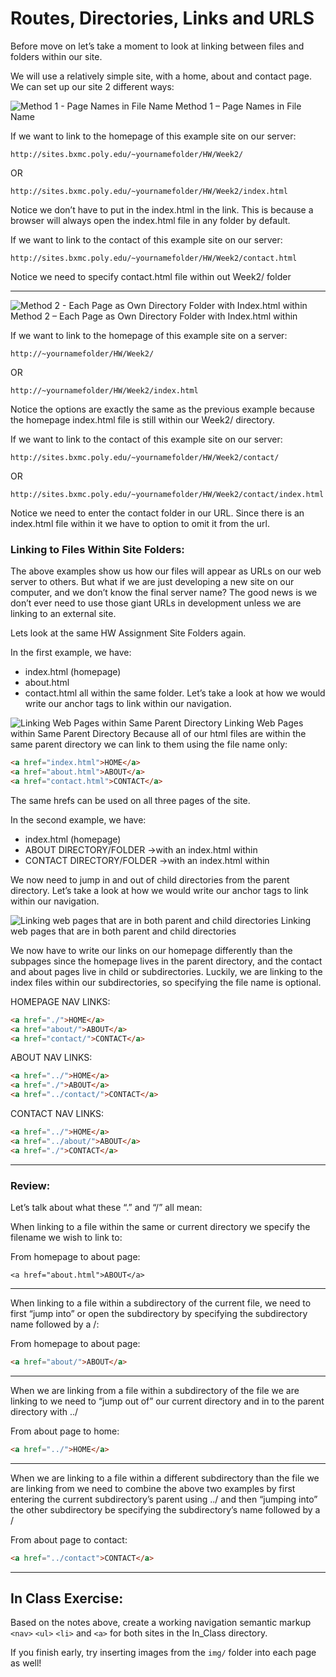 # Routes, Directories, Links and URLS

Before move on let’s take a moment to look at linking between files and folders within our site.

We will use a relatively simple site, with a home, about and contact page. We can set up our site 2 different ways:

![Method 1 - Page Names in File Name](./img/directories.001.png)
Method 1 – Page Names in File Name

If we want to link to the homepage of this example site on our server:

```
http://sites.bxmc.poly.edu/~yournamefolder/HW/Week2/
```

OR

```
http://sites.bxmc.poly.edu/~yournamefolder/HW/Week2/index.html
```

Notice we don’t have to put in the index.html in the link. This is because a browser will always open the index.html file in any folder by default.

If we want to link to the contact of this example site on our server:

```
http://sites.bxmc.poly.edu/~yournamefolder/HW/Week2/contact.html
```

Notice we need to specify contact.html file within out Week2/ folder

---

![Method 2 - Each Page as Own Directory Folder with Index.html within](img/directories.001.png 'Each Page as Own Directory Folder')
Method 2 – Each Page as Own Directory Folder with Index.html within

If we want to link to the homepage of this example site on a server:

```
http://~yournamefolder/HW/Week2/
```

OR

```
http://~yournamefolder/HW/Week2/index.html
```

Notice the options are exactly the same as the previous example because the homepage index.html file is still within our Week2/ directory.

If we want to link to the contact of this example site on our server:

```
http://sites.bxmc.poly.edu/~yournamefolder/HW/Week2/contact/
```

OR

```
http://sites.bxmc.poly.edu/~yournamefolder/HW/Week2/contact/index.html
```

Notice we need to enter the contact folder in our URL. Since there is an index.html file within it we have to option to omit it from the url.

### Linking to Files Within Site Folders:

The above examples show us how our files will appear as URLs on our web server to others. But what if we are just developing a new site on our computer, and we don’t know the final server name? The good news is we don’t ever need to use those giant URLs in development unless we are linking to an external site.

Lets look at the same HW Assignment Site Folders again.

In the first example, we have:

- index.html (homepage)
- about.html
- contact.html
  all within the same folder. Let’s take a look at how we would write our anchor tags to link within our navigation.

![Linking Web Pages within Same Parent Directory](img/directories.003.png 'Linking Web Pages within Same Parent Directory')
Linking Web Pages within Same Parent Directory
Because all of our html files are within the same parent directory we can link to them using the file name only:

```html
<a href="index.html">HOME</a>
<a href="about.html">ABOUT</a>
<a href="contact.html">CONTACT</a>
```

The same hrefs can be used on all three pages of the site.

In the second example, we have:

- index.html (homepage)
- ABOUT DIRECTORY/FOLDER ->with an index.html within
- CONTACT DIRECTORY/FOLDER ->with an index.html within

We now need to jump in and out of child directories from the parent directory. Let’s take a look at how we would write our anchor tags to link within our navigation.

![Linking web pages that are in both parent and child directories](img/directories.004.png 'Linking web pages that are in both parent and child directories')
Linking web pages that are in both parent and child directories

We now have to write our links on our homepage differently than the subpages since the homepage lives in the parent directory, and the contact and about pages live in child or subdirectories. Luckily, we are linking to the index files within our subdirectories, so specifying the file name is optional.

HOMEPAGE NAV LINKS:

```html
<a href="./">HOME</a>
<a href="about/">ABOUT</a>
<a href="contact/">CONTACT</a>
```

ABOUT NAV LINKS:

```html
<a href="../">HOME</a>
<a href="./">ABOUT</a>
<a href="../contact/">CONTACT</a>
```

CONTACT NAV LINKS:

```html
<a href="../">HOME</a>
<a href="../about/">ABOUT</a>
<a href="./">CONTACT</a>
```

---

### Review:

Let’s talk about what these “.” and “/” all mean:

When linking to a file within the same or current directory we specify the filename we wish to link to:

From homepage to about page:

```
<a href="about.html">ABOUT</a>
```

---

When linking to a file within a subdirectory of the current file, we need to first “jump into” or open the subdirectory by specifying the subdirectory name followed by a /:

From homepage to about page:

```html
<a href="about/">ABOUT</a>
```

---

When we are linking from a file within a subdirectory of the file we are linking to we need to “jump out of” our current directory and in to the parent directory with ../

From about page to home:

```html
<a href="../">HOME</a>
```

---

When we are linking to a file within a different subdirectory than the file we are linking from we need to combine the above two examples by first entering the current subdirectory’s parent using ../ and then “jumping into” the other subdirectory be specifying the subdirectory’s name followed by a /

From about page to contact:

```html
<a href="../contact">CONTACT</a>
```

---

## In Class Exercise:

Based on the notes above, create a working navigation semantic markup `<nav>` `<ul>` `<li>` and `<a>` for both sites in the In_Class directory.

If you finish early, try inserting images from the `img/` folder into each page as well!
